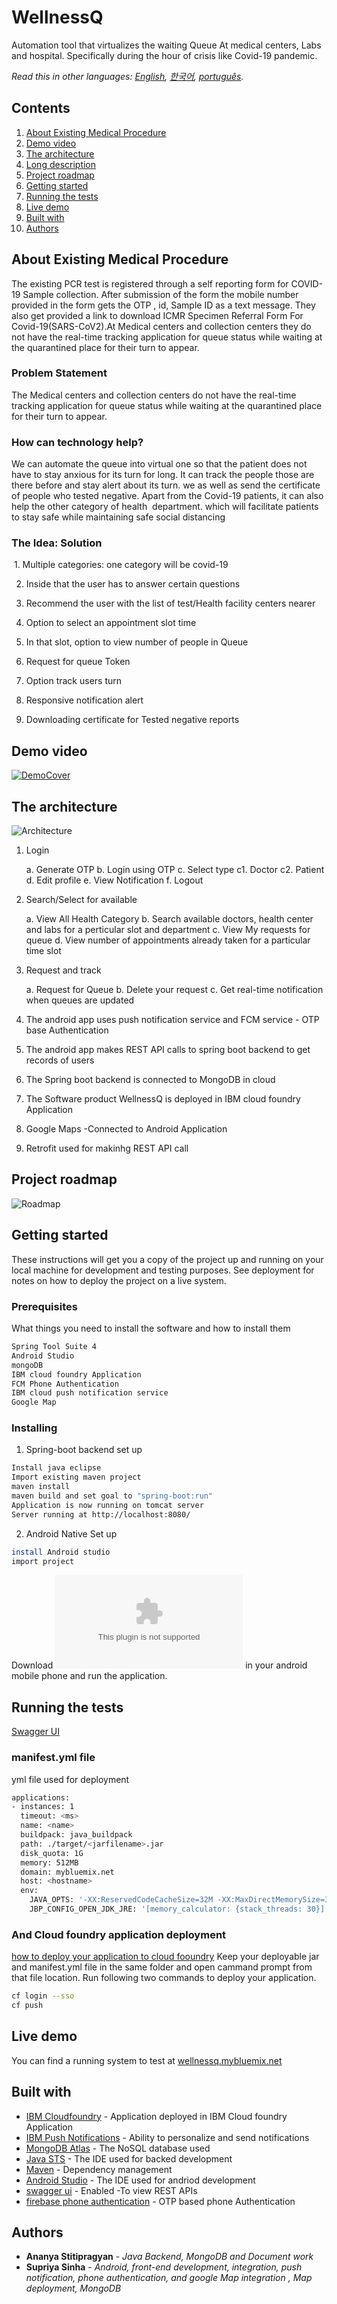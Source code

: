 # WellnessQ

Automation tool that virtualizes the waiting Queue At medical centers, Labs and  hospital. Specifically during the hour of crisis like Covid-19 pandemic.


*Read this in other languages: [English](README.md), [한국어](README.ko.md), [português](README.pt_br.md).*

## Contents

1. [About Existing Medical Procedure](#About-Existing-Medical-Procedure)
1. [Demo video](#demo-video)
1. [The architecture](#the-architecture)
1. [Long description](#long-description)
1. [Project roadmap](#project-roadmap)
1. [Getting started](#getting-started)
1. [Running the tests](#running-the-WellnessQ-app)
1. [Live demo](#live-demo)
1. [Built with](#built-with)
1. [Authors](#authors)


## About Existing Medical Procedure

The existing PCR test is registered through a self reporting form for COVID-19 Sample collection.
After submission of the form the mobile number provided in the form gets the OTP , id, Sample ID as a text message. 
They also get provided a link to download ICMR Specimen Referral Form For Covid-19(SARS-CoV2).At Medical centers and collection centers they do not have the real-time tracking application for queue status while waiting at the quarantined place for their turn to appear.

### Problem Statement

The Medical centers and collection centers do not have the real-time tracking application for queue status while waiting at the quarantined place for their turn to appear.

### How can technology help?

We can automate the queue into virtual one so that the patient does not have to stay anxious for its turn for long. It can track the people those are there before and stay alert about its turn. we as well as send the certificate of people who tested negative. Apart from the Covid-19 patients, it can also help the other category of health  department. which will facilitate patients to stay safe while maintaining safe social distancing

### The Idea: Solution

 1. Multiple categories: one category will be covid-19 

 2. Inside that the user has to answer certain questions 

 3. Recommend the user with the list of test/Health facility centers nearer

 4. Option to select an appointment slot time

 5. In that slot, option to view number of people in Queue  
              
 6. Request for queue Token
 
 7. Option track users turn 

 8. Responsive notification alert 

 9. Downloading certificate for Tested negative reports 



## Demo video

[![DemoCover](demo.jpg)](https://youtubeLink)

## The architecture


![Architecture](arch.jpg)

1. Login 

    a. Generate OTP
    b. Login using OTP
    c. Select type 
         c1. Doctor
         c2. Patient
    d. Edit profile
    e. View Notification
    f. Logout


2. Search/Select for available 
     
     a. View All Health Category
     b. Search available doctors, health center and labs for a perticular slot and department
     c. View My requests for queue
     d. View number of appointments already taken for a particular time slot

3. Request and track
    
      a. Request for Queue
      b. Delete your request
      c. Get real-time notification when queues are updated 

4. The android app uses push notification service and FCM service - OTP base Authentication

5. The android app makes REST API calls to spring boot backend to get records of users

6. The Spring boot backend is connected to MongoDB in cloud

7. The Software product WellnessQ is deployed in IBM cloud foundry Application

8. Google Maps -Connected to Android Application

9. Retrofit used for makinhg REST API call


## Project roadmap

![Roadmap](roadmap.jpg)

## Getting started

These instructions will get you a copy of the project up and running on your local machine for development and testing purposes. See deployment for notes on how to deploy the project on a live system.

### Prerequisites

What things you need to install the software and how to install them

```bash
Spring Tool Suite 4
Android Studio
mongoDB
IBM cloud foundry Application
FCM Phone Authentication
IBM cloud push notification service
Google Map
```

### Installing


1. Spring-boot backend set up

```bash
Install java eclipse 
Import existing maven project
maven install
maven build and set goal to "spring-boot:run"
Application is now running on tomcat server
Server running at http://localhost:8080/
```

2. Android Native Set up

```bash
install Android studio
import project
```

  Download ![WellnessQ.apk](https://github.com/supriyawin/Binary-Nova/blob/master/WellnessQ%20APK/app-debug.apk) in your android mobile phone and run the application.



## Running the tests
[Swagger UI](http://wellnessq.mybluemix.net/swagger-ui.html)

### manifest.yml file

yml file used for deployment

```bash
applications:
- instances: 1
  timeout: <ms>
  name: <name>
  buildpack: java_buildpack
  path: ./target/<jarfilename>.jar
  disk_quota: 1G
  memory: 512MB
  domain: mybluemix.net
  host: <hostname>
  env:
    JAVA_OPTS: '-XX:ReservedCodeCacheSize=32M -XX:MaxDirectMemorySize=32M'
    JBP_CONFIG_OPEN_JDK_JRE: '[memory_calculator: {stack_threads: 30}]'
```

### And Cloud foundry application deployment

[how to deploy your application to cloud fooundry](https://docs.cloudfoundry.org/cf-cli/install-go-cli.html)
Keep your deployable jar and manifest.yml file in the same folder and open cammand prompt from that file location. Run following two commands to deploy your application.

```bash
cf login --sso
cf push
```

## Live demo

You can find a running system to test at [wellnessq.mybluemix.net](http://wellnessq.mybluemix.net/)

## Built with

* [IBM Cloudfoundry](https://cloud.ibm.com/catalog?search=cloudant#search_results) - Application deployed in IBM Cloud foundry Application
* [IBM Push Notifications](https://cloud.ibm.com/catalog/services/push-notifications) - Ability to personalize and send notifications
* [MongoDB Atlas](https://www.mongodb.com/world?tck=cloud_login) - The NoSQL database used
* [Java STS](https://spring.io/tools) - The IDE used for backed development
* [Maven](https://maven.apache.org/) - Dependency management
* [Android Studio](https://developer.android.com/studio) - The IDE used for andriod development
* [swagger ui](https://swagger.io/) - Enabled -To view REST APIs
* [firebase phone authentication](https://firebase.google.com/docs/auth/android/phone-auth) - OTP based phone Authentication

## Authors

* **Ananya Stitipragyan** - *Java Backend, MongoDB and Document work*
* **Supriya Sinha** - *Android, front-end development, integration, push notification, phone authentication, and google Map integration , Map deployment, MongoDB* 


